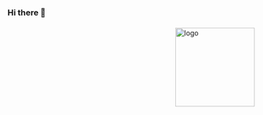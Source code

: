 ### Hi there 👋
<img src="https://github-readme-stats.vercel.app/api?username=Ada0910&show_icons=true" alt="logo" height="160" align="right" style="margin: 5px; margin-bottom: 20px;" />

<!--
**Ada0910/Ada0910** is a ✨ _special_ ✨ repository because its `README.md` (this file) appears on your GitHub profile.

Here are some ideas to get you started:

- 🔭 I’m currently working on ...
- 🌱 I’m currently learning ...
- 👯 I’m looking to collaborate on ...
- 🤔 I’m looking for help with ...
- 💬 Ask me about ...
- 📫 How to reach me: ...
- 😄 Pronouns: ...
- ⚡ Fun fact: ...
-->
